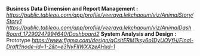 **Business Data Dimension and Report Management :** *https://public.tableau.com/app/profile/veeraya.lekchaoum/viz/AnimalStory/Story1      https://public.tableau.com/app/profile/veeraya.lekchaoum/viz/AnimalDashBoard_17290247994640/Dashboard2*
**System Analysis and Design :** Prototype *https://www.figma.com/design/qCsItERM1ksy6o1DyUOVfH/Final-Draft?node-id=1-2&t=e3NyFlIWXXzeAHxd-1*
